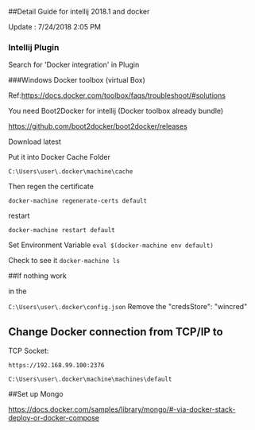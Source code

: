 ##Detail Guide for intellij 2018.1 and docker

Update : 7/24/2018 2:05 PM

### Intellij Plugin

Search for 'Docker integration' in Plugin

###Windows Docker toolbox (virtual Box)

Ref:https://docs.docker.com/toolbox/faqs/troubleshoot/#solutions

You need Boot2Docker for intellij (Docker toolbox already bundle) 

https://github.com/boot2docker/boot2docker/releases

Download latest

Put it into Docker Cache Folder

`C:\Users\user\.docker\machine\cache`

Then regen the certificate

`docker-machine regenerate-certs default`

restart

`docker-machine restart default`

Set Environment Variable
`eval $(docker-machine env default)`

Check to see it
`docker-machine ls`

##If nothing work

in the
 
 `C:\Users\user\.docker\config.json`
Remove the "credsStore": "wincred" 

## Change Docker connection from TCP/IP to

TCP Socket: 

`https://192.168.99.100:2376`

`C:\Users\user\.docker\machine\machines\default`

##Set up Mongo

https://docs.docker.com/samples/library/mongo/#-via-docker-stack-deploy-or-docker-compose


